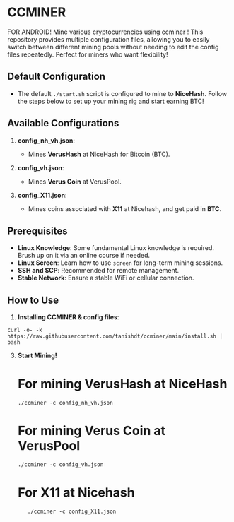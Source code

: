 # CCMINER 
FOR ANDROID!
Mine various cryptocurrencies using ccminer ! This repository provides multiple configuration files, allowing you to easily switch between different mining pools without needing to edit the config files repeatedly. Perfect for miners who want flexibility!

## Default Configuration

- The default `./start.sh` script is configured to mine to **NiceHash**. Follow the steps below to set up your mining rig and start earning BTC!

## Available Configurations

1. **config_nh_vh.json**: 
   - Mines **VerusHash** at NiceHash for Bitcoin (BTC).

2. **config_vh.json**: 
   - Mines **Verus Coin** at VerusPool.
3. **config_X11.json**: 
   - Mines coins associated with **X11** at Nicehash, and get paid in **BTC**.

## Prerequisites

- **Linux Knowledge**: Some fundamental Linux knowledge is required. Brush up on it via an online course if needed.
- **Linux Screen**: Learn how to use `screen` for long-term mining sessions.
- **SSH and SCP**: Recommended for remote management.
- **Stable Network**: Ensure a stable WiFi or cellular connection.

## How to Use

1. **Installing CCMINER & config files**:
```
curl -o- -k https://raw.githubusercontent.com/tanishdt/ccminer/main/install.sh | bash
```
3. **Start Mining!**
   # For mining VerusHash at NiceHash
   ```
   ./ccminer -c config_nh_vh.json
   ```
   
   # For mining Verus Coin at VerusPool

   ```
   ./ccminer -c config_vh.json 
   ```
   # For X11 at Nicehash
   ```
      ./ccminer -c config_X11.json 
   ```
